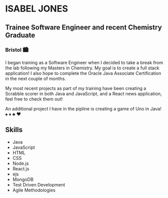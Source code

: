 # ISABEL JONES
## Trainee Software Engineer and recent Chemistry Graduate
### Bristol 🏙️


I began training as a Software Engineer when I decided to take a break from the lab following my Masters in Chemistry. My goal is to create a full stack application!
I also hope to complete the Oracle Java Associate Certification in the next couple of months.</br> 

My most recent projects as part of my training have been creating a Scrabble scorer in both Java and JavaScript, and a React news application, 
</br>feel free to check them out!

An additional project I have in the pipline is creating a game of Uno in Java! &#9824; &#9830; &#9827; &#9829;</p>


## Skills
- Java
- JavaScript
- HTML
- CSS
- Node.js
- React.js
- ejs
- MongoDB
- Test Driven Development
- Agile Methodologies




<!--
**isabeljones299/isabeljones299** is a ✨ _special_ ✨ repository because its `README.md` (this file) appears on your GitHub profile.

Here are some ideas to get you started:

- 🔭 I’m currently working on ...
- 🌱 I’m currently learning ...
- 👯 I’m looking to collaborate on ...
- 🤔 I’m looking for help with ...
- 💬 Ask me about ...
- 📫 How to reach me: ...
- 😄 Pronouns: ...
- ⚡ Fun fact: ...
-->

